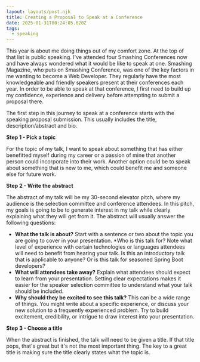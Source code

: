 ```yaml
---
layout: layouts/post.njk
title: Creating a Proposal to Speak at a Conference
date: 2025-01-31T00:24:05.620Z
tags:
  - speaking
---
```

This year is about me doing things out of my comfort zone. At the top of that list is public speaking. I've attended four Smashing Conferences now and have always wondered what it would be like to speak at one. Smashing Magazine, who puts on Smashing Conference, was one of the key factors in me wanting to become a Web Developer. They regularly have the most knowledgeable and friendly speakers present at their conferences each year. In order to be able to speak at that conference, I first need to build up my confidence, experience and delivery before attempting to submit a proposal there.

The first step in this journey to speak at a conference starts with the speaking proposal submission. This usually includes the title, description/abstract and bio.

**Step 1 - Pick a topic**

For the topic of my talk, I want to speak about something that has either benefitted myself during my career or a passion of mine that another person could incorporate into their work. Another option could be to speak about something that is new to me, which could benefit me and someone else for future work.

**Step 2 - Write the abstract**

The abstract of my talk will be my 30-second elevator pitch, where my audience is the selection committee and conference attendees. In this pitch, my goals is going to be to generate interest in my talk while clearly explaining what they will get from it. The abstract will usually answer the following questions:

* **What the talk is about?** Start with a sentence or two about the topic you are going to cover in your presentation.
  *Who is this talk for? Note what level of experience with certain technologies or languages attendees will need to benefit from hearing your talk. Is this an introductory talk that is applicable to anyone? Or is this talk for seasoned Spring Boot developers?
* **What will attendees take away?** Explain what attendees should expect to learn from your presentation. Setting clear expectations makes it easier for the speaker selection committee to understand what your talk should be included.
* **Why should they be excited to see this talk?** This can be a wide range of things. You might write about a specific experience, or discuss your new solution to a frequently experienced problem. Try to build excitement, credibility, or intrigue to draw interest into your presentation.

**Step 3 - Choose a title**

When the abstract is finished, the talk will need to be given a title. If that title pops, that's great but it's not the most important thing. The key to a great title is making sure the title clearly states what the topic is.